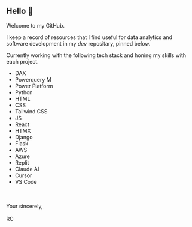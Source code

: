## Hello 👋

Welcome to my GitHub.

I keep a record of resources that I find useful for data analytics and software development in my *dev* repositary, pinned below.

Currently working with the following tech stack and honing my skills with each project.

* DAX
* Powerquery M
* Power Platform
* Python
* HTML
* CSS
* Tailwind CSS
* JS
* React
* HTMX
* Django
* Flask
* AWS
* Azure
* Replit
* Claude AI
* Cursor
* VS Code

<br>
<br>
Your sincerely,
<br>
<br>
RC
